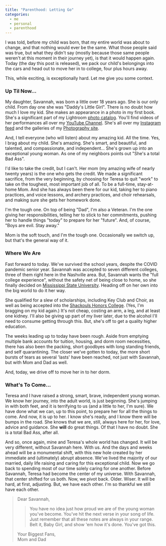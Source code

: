 ```yaml
---
title: "Parenthood: Letting Go"
categories:
  - me
  - personal
  - parenthood
---
```


I was told, before my child was born, that my entire world was about to change, and that nothing would ever be the same. What those people said was true, but what they didn't say (mostly because those same people weren't at this moment in their journey yet), is that it would happen again. Today (the day this post is released), we pack our child's belongings into the cars and head out to move her in to college, four plus hours away.

This, while exciting, is exceptionally hard. Let me give you some context.

### Up Til Now...

My daughter, Savannah, was born a little over 18 years ago. She is our only child. From day one she was "Daddy's Little Girl". There is no doubt how much I love my kid. She makes an appearance in a photo in my first book. She's a significant part of my Lightroom [photo catalog](https://youtu.be/Iv2dZrxrRQI). You'll find videos of her performances all over my [YouTube Channel](https://www.youtube.com/channel/UC42Nrsga5KEa9Wy3ftLnZ8g). She's all over my [Instagram feed](https://instagram.com/bladesphoto) and the galleries of my [Photography site](https://blades.photo).

And, I tell everyone (who will listen) about my amazing kid. All the time. Yes, I brag about my child. She's amazing. She's smart, and beautiful, and talented, and compassionate, and independent... She's grown up into an exceptional young woman. As one of my neighbors points out "She's a total Bad Ass".

I'd like to take the credit, but I can't. Her mom (my amazing wife of nearly twenty years) is the one who gets the credit. We made a significant sacrifice, from the very beginning, by choosing for Teresa to quit "work" to take on the toughest, most important job of all. To be a full-time, stay-at-home Mom. And she has always been there for our kid, taking her to piano practices, and voice lessons, and archery practices, and choir rehearsals, and making sure she gets her homework done.

I'm the tough one. On top of being "Dad", I'm also a Veteran. I'm the one giving her responsibilities, telling her to stick to her commitments, pushing her to handle things "today" to prepare for her "future". And, of course, "Boys are evil. Stay away."

Mom is the soft touch, and I'm the tough one. Occasionally we switch up, but that's the general way of it.

### Where We Are

Fast forward to today. We've survived the school years, despite the COVID pandemic senior year. Savannah was accepted to seven different colleges, three of them right here in the Nashville area. But, Savannah wants the "full college experience", without the safety net of being close to home, so she finally decided on [Mississippi State University](https://msstate.edu). Heading off on her own into the big world to do it her way.

She qualified for a slew of scholarships, including Key Club and Choir, as well as being accepted into the [Shackouls Honors College](https://www.honors.msstate.edu/). (Yes, I'm bragging on my kid again.) It's not cheap, costing an arm, a leg, and at least one kidney. I'll also be giving up part of my liver later, due to the alcohol I'll need to consume getting through this. But, she's off to get a quality higher education.

The weeks leading up to today have been rough. Aside from emptying multiple bank accounts for tuition, housing, and dorm room necessities, there has also been the packing, short goodbyes with long standing friends, and self quarantining. The closer we've gotten to today, the more short bursts of tears as several 'lasts' have been reached, not just with Savannah, but with Mom and Dad as well.

And, today, we drive off to move her in to her dorm.

### What's To Come...

Teresa and I have raised a strong, smart, brave, independent young woman. We know her journey, into the adult world, is just beginning. She's jumping in with both feet, and it is terrifying to us (and a little to her, I'm sure). We have done what we can, up to this point, to prepare her for all the things to come. And now, it is up to her. I know she's ready, and I know there will be bumps in the road. She knows that we are, still, always here for her, for love, advice and guidance. She **will** do great things. Of that I have no doubt. She is a total Bad Ass, after all.

And so, once again, mine and Teresa's whole world has changed. It will be very different, without Savannah here. With us. And the days and weeks ahead will be a monumental shift, with this new hole created by her immediate and (ultimately) abrupt absence. We've lived the majority of our married, daily life raising and caring for this exceptional child. Now we go back to spending most of our time solely caring for one another. Before Savannah, Teresa had become the center of my universe. With Savannah, that center shifted for us both. Now, we pivot back. Older. Wiser. It will be hard, at first, adjusting. But, we have each other. I'm so thankful we still have each other.

> Dear Savannah,
>
> > You have no idea just how proud we are of the young woman you've become. You've hit the next verse in your song of life. Just remember that all these notes are always in your range. Belt it, Baby Girl, and show 'em how it's done. You've got this.
>
> Your Biggest Fans,  
> Mom and Dad
